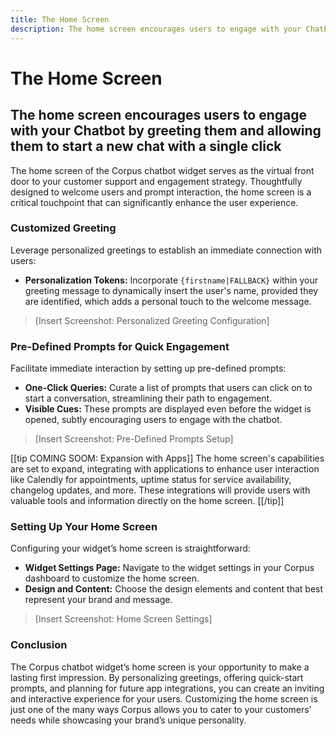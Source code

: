 ```yaml
---
title: The Home Screen
description: The home screen encourages users to engage with your Chatbot by greeting them and allowing them to start a new chat with a single click
---
```


# The Home Screen
## The home screen encourages users to engage with your Chatbot by greeting them and allowing them to start a new chat with a single click

The home screen of the Corpus chatbot widget serves as the virtual front door to your customer support and engagement strategy. Thoughtfully designed to welcome users and prompt interaction, the home screen is a critical touchpoint that can significantly enhance the user experience.

### Customized Greeting

Leverage personalized greetings to establish an immediate connection with users:

- **Personalization Tokens:** Incorporate `{firstname|FALLBACK}` within your greeting message to dynamically insert the user's name, provided they are identified, which adds a personal touch to the welcome message.

> [Insert Screenshot: Personalized Greeting Configuration]

### Pre-Defined Prompts for Quick Engagement

Facilitate immediate interaction by setting up pre-defined prompts:

- **One-Click Queries:** Curate a list of prompts that users can click on to start a conversation, streamlining their path to engagement.
- **Visible Cues:** These prompts are displayed even before the widget is opened, subtly encouraging users to engage with the chatbot.

> [Insert Screenshot: Pre-Defined Prompts Setup]

[[tip COMING SOOM: Expansion with Apps]]
The home screen's capabilities are set to expand, integrating with applications to enhance user interaction like Calendly for appointments, uptime status for service availability, changelog updates, and more. These integrations will provide users with valuable tools and information directly on the home screen.
[[/tip]]

### Setting Up Your Home Screen

Configuring your widget’s home screen is straightforward:

- **Widget Settings Page:** Navigate to the widget settings in your Corpus dashboard to customize the home screen.
- **Design and Content:** Choose the design elements and content that best represent your brand and message.

> [Insert Screenshot: Home Screen Settings]

### Conclusion

The Corpus chatbot widget’s home screen is your opportunity to make a lasting first impression. By personalizing greetings, offering quick-start prompts, and planning for future app integrations, you can create an inviting and interactive experience for your users. Customizing the home screen is just one of the many ways Corpus allows you to cater to your customers' needs while showcasing your brand’s unique personality.
